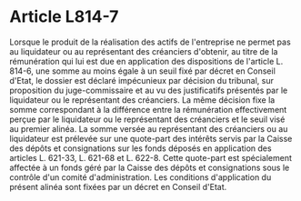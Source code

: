 # Article L814-7

Lorsque le produit de la réalisation des actifs de l'entreprise ne permet pas au liquidateur ou au représentant des créanciers d'obtenir, au titre de la rémunération qui lui est due en application des dispositions de l'article L. 814-6, une somme au moins égale à un seuil fixé par décret en Conseil d'Etat, le dossier est déclaré impécunieux par décision du tribunal, sur proposition du juge-commissaire et au vu des justificatifs présentés par le liquidateur ou le représentant des créanciers.   La même décision fixe la somme correspondant à la différence entre la rémunération effectivement perçue par le liquidateur ou le représentant des créanciers et le seuil visé au premier alinéa.   La somme versée au représentant des créanciers ou au liquidateur est prélevée sur une quote-part des intérêts servis par la Caisse des dépôts et consignations sur les fonds déposés en application des articles L. 621-33, L. 621-68 et L. 622-8. Cette quote-part est spécialement affectée à un fonds géré par la Caisse des dépôts et consignations sous le contrôle d'un comité d'administration. Les conditions d'application du présent alinéa sont fixées par un décret en Conseil d'Etat.